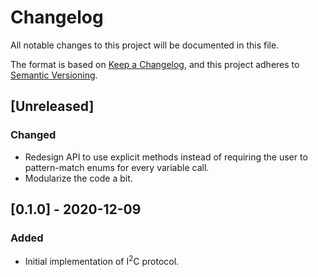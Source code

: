 # Changelog

All notable changes to this project will be documented in this file.

The format is based on [Keep a Changelog](https://keepachangelog.com/en/1.0.0/),
and this project adheres to [Semantic Versioning](https://semver.org/spec/v2.0.0.html).

## [Unreleased]

### Changed

 - Redesign API to use explicit methods instead of requiring the user to pattern-match enums for every variable call.
 - Modularize the code a bit.

## [0.1.0] - 2020-12-09

### Added

 - Initial implementation of I<sup>2</sup>C protocol.